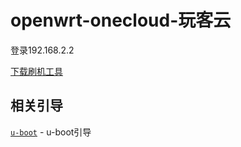 # openwrt-onecloud-玩客云


登录192.168.2.2


[下载刷机工具](https://xd1314.lanzoul.com/iXHbz17bqjhc)




## 相关引导

[`u-boot`](https://github.com/hzyitc/u-boot-onecloud) - u-boot引导
